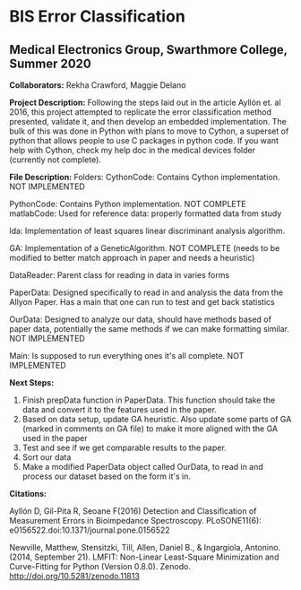 # BIS Error Classification
## Medical Electronics Group, Swarthmore College, Summer 2020

**Collaborators:** Rekha Crawford, Maggie Delano

**Project Description:** Following the steps laid out in the article Ayllón et. al 2016, this project attempted to replicate the error classification method presented, validate it, and then develop an embedded implementation.
The bulk of this was done in Python with plans to move to Cython, a superset of python that allows people to use C packages in python code. If you want help with Cython, check my help doc in the medical devices folder (currently not complete).

**File Description:**
Folders:
  CythonCode: Contains Cython implementation. NOT IMPLEMENTED

  PythonCode: Contains Python implementation. NOT COMPLETE
    matlabCode: Used for reference
    data: properly formatted data from study

lda: Implementation of least squares linear discriminant analysis algorithm.

GA: Implementation of a GeneticAlgorithm. NOT COMPLETE (needs to be modified to
better match approach in paper and needs a heuristic)

DataReader: Parent class for reading in data in varies forms

PaperData: Designed specifically to read in and analysis the data from the Allyon
Paper. Has a main that one can run to test and get back statistics

OurData: Designed to analyze our data, should have methods based of paper data,
potentially the same methods if we can make formatting similar. NOT IMPLEMENTED

Main: Is supposed to run everything ones it's all complete. NOT IMPLEMENTED

**Next Steps:**
1. Finish prepData function in PaperData. This function should take the data and
convert it to the features used in the paper.
2. Based on data setup, update GA heuristic. Also update some parts of GA (marked
in comments on GA file) to make it more aligned with the GA used in the paper
3. Test and see if we get comparable results to the paper.
4. Sort our data
5. Make a modified PaperData object called OurData, to read in and process our dataset
based on the form it's in.


**Citations:**

Ayllón D, Gil-Pita R, Seoane F(2016) Detection and Classification of Measurement Errors in Bioimpedance Spectroscopy. PLoSONE11(6): e0156522.doi:10.1371/journal.pone.0156522

Newville, Matthew, Stensitzki, Till, Allen, Daniel B., & Ingargiola, Antonino. (2014, September 21). LMFIT: Non-Linear Least-Square Minimization and Curve-Fitting for Python (Version 0.8.0). Zenodo. http://doi.org/10.5281/zenodo.11813
